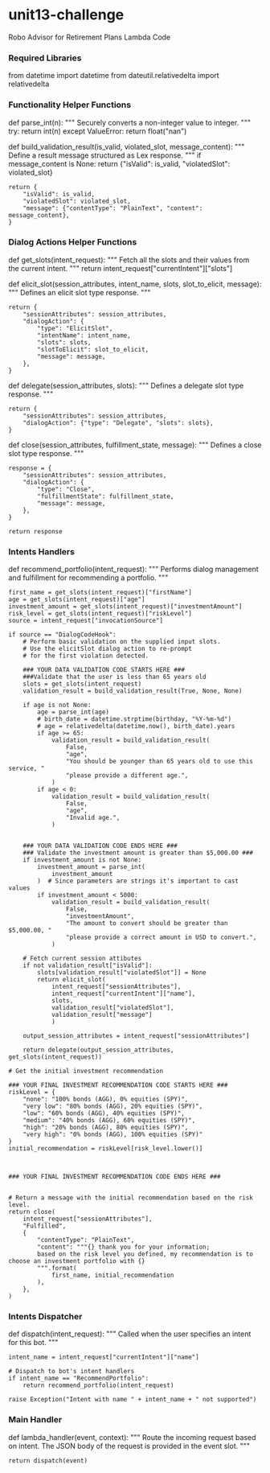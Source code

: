 # unit13-challenge
Robo Advisor for Retirement Plans Lambda Code
### Required Libraries ###
from datetime import datetime
from dateutil.relativedelta import relativedelta

### Functionality Helper Functions ###
def parse_int(n):
    """
    Securely converts a non-integer value to integer.
    """
    try:
        return int(n)
    except ValueError:
        return float("nan")


def build_validation_result(is_valid, violated_slot, message_content):
    """
    Define a result message structured as Lex response.
    """
    if message_content is None:
        return {"isValid": is_valid, "violatedSlot": violated_slot}

    return {
        "isValid": is_valid,
        "violatedSlot": violated_slot,
        "message": {"contentType": "PlainText", "content": message_content},
    }


### Dialog Actions Helper Functions ###
def get_slots(intent_request):
    """
    Fetch all the slots and their values from the current intent.
    """
    return intent_request["currentIntent"]["slots"]


def elicit_slot(session_attributes, intent_name, slots, slot_to_elicit, message):
    """
    Defines an elicit slot type response.
    """

    return {
        "sessionAttributes": session_attributes,
        "dialogAction": {
            "type": "ElicitSlot",
            "intentName": intent_name,
            "slots": slots,
            "slotToElicit": slot_to_elicit,
            "message": message,
        },
    }


def delegate(session_attributes, slots):
    """
    Defines a delegate slot type response.
    """

    return {
        "sessionAttributes": session_attributes,
        "dialogAction": {"type": "Delegate", "slots": slots},
    }


def close(session_attributes, fulfillment_state, message):
    """
    Defines a close slot type response.
    """

    response = {
        "sessionAttributes": session_attributes,
        "dialogAction": {
            "type": "Close",
            "fulfillmentState": fulfillment_state,
            "message": message,
        },
    }

    return response


### Intents Handlers ###
def recommend_portfolio(intent_request):
    """
    Performs dialog management and fulfillment for recommending a portfolio.
    """

    first_name = get_slots(intent_request)["firstName"]
    age = get_slots(intent_request)["age"]
    investment_amount = get_slots(intent_request)["investmentAmount"]
    risk_level = get_slots(intent_request)["riskLevel"]
    source = intent_request["invocationSource"]

    if source == "DialogCodeHook":
        # Perform basic validation on the supplied input slots.
        # Use the elicitSlot dialog action to re-prompt
        # for the first violation detected.

        ### YOUR DATA VALIDATION CODE STARTS HERE ###
        ###Validate that the user is less than 65 years old
        slots = get_slots(intent_request)
        validation_result = build_validation_result(True, None, None)
        
        if age is not None:
            age = parse_int(age)
            # birth_date = datetime.strptime(birthday, "%Y-%m-%d")
            # age = relativedelta(datetime.now(), birth_date).years
            if age >= 65:
                validation_result = build_validation_result(
                    False,
                    "age",
                    "You should be younger than 65 years old to use this service, "
                    "please provide a different age.",
                )
            if age < 0:
                validation_result = build_validation_result(
                    False,
                    "age",
                    "Invalid age.",
                )
            

        ### YOUR DATA VALIDATION CODE ENDS HERE ###
        ### Validate the investment amount is greater than $5,000.00 ###
        if investment_amount is not None:
            investment_amount = parse_int(
                investment_amount
            )  # Since parameters are strings it's important to cast values
            if investment_amount < 5000:
                validation_result = build_validation_result(
                    False,
                    "investmentAmount",
                    "The amount to convert should be greater than $5,000.00, "
                    "please provide a correct amount in USD to convert.",
                )

        # Fetch current session attibutes
        if not validation_result["isValid"]:
            slots[validation_result["violatedSlot"]] = None
            return elicit_slot(
                intent_request["sessionAttributes"],
                intent_request["currentIntent"]["name"],
                slots, 
                validation_result["violatedSlot"],
                validation_result["message"]
                )
            
        output_session_attributes = intent_request["sessionAttributes"]

        return delegate(output_session_attributes, get_slots(intent_request))

    # Get the initial investment recommendation

    ### YOUR FINAL INVESTMENT RECOMMENDATION CODE STARTS HERE ###
    riskLevel = {
        "none": "100% bonds (AGG), 0% equities (SPY)",
        "very low": "80% bonds (AGG), 20% equities (SPY)",
        "low": "60% bonds (AGG), 40% equities (SPY)",
        "medium": "40% bonds (AGG), 60% equities (SPY)",
        "high": "20% bonds (AGG), 80% equities (SPY)",
        "very high": "0% bonds (AGG), 100% equities (SPY)"
    }
    initial_recommendation = riskLevel[risk_level.lower()]



    ### YOUR FINAL INVESTMENT RECOMMENDATION CODE ENDS HERE ###
    

    # Return a message with the initial recommendation based on the risk level.
    return close(
        intent_request["sessionAttributes"],
        "Fulfilled",
        {
            "contentType": "PlainText",
            "content": """{} thank you for your information;
            based on the risk level you defined, my recommendation is to choose an investment portfolio with {}
            """.format(
                first_name, initial_recommendation
            ),
        },
    )


### Intents Dispatcher ###
def dispatch(intent_request):
    """
    Called when the user specifies an intent for this bot.
    """

    intent_name = intent_request["currentIntent"]["name"]

    # Dispatch to bot's intent handlers
    if intent_name == "RecommendPortfolio":
        return recommend_portfolio(intent_request)

    raise Exception("Intent with name " + intent_name + " not supported")


### Main Handler ###
def lambda_handler(event, context):
    """
    Route the incoming request based on intent.
    The JSON body of the request is provided in the event slot.
    """

    return dispatch(event)
